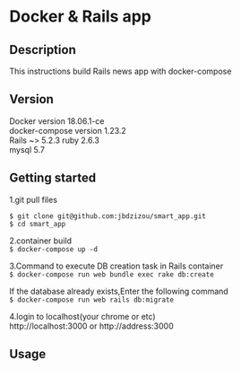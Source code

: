 # Docker & Rails app

## Description
This instructions build Rails news app with docker-compose

## Version
Docker version 18.06.1-ce  
docker-compose version 1.23.2  
Rails ~> 5.2.3
ruby 2.6.3  
mysql 5.7  

## Getting started
1.git pull files  
```
$ git clone git@github.com:jbdzizou/smart_app.git  
$ cd smart_app
```
2.container build  
`$ docker-compose up -d`

3.Command to execute DB creation task in Rails container  
`$ docker-compose run web bundle exec rake db:create`

If the database already exists,Enter the following command  
`$ docker-compose run web rails db:migrate`

4.login to localhost(your chrome or etc)  
http://localhost:3000 or http://address:3000

## Usage

